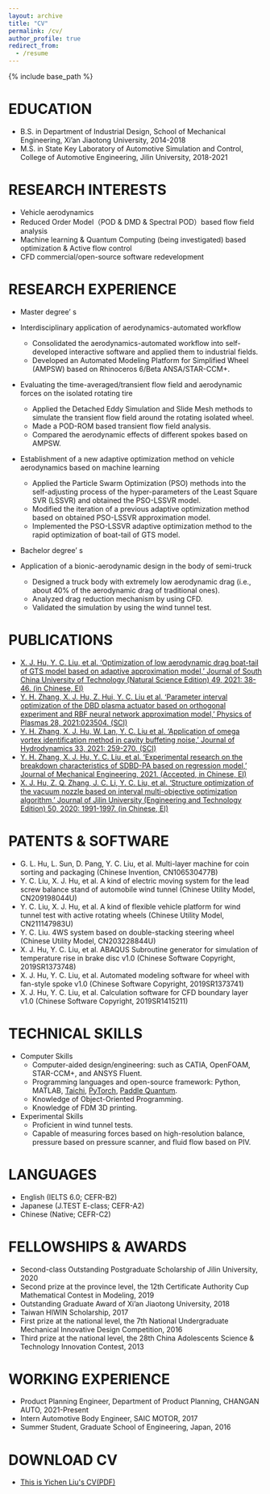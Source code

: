 ```yaml
---
layout: archive
title: "CV"
permalink: /cv/
author_profile: true
redirect_from:
  - /resume
---
```


{% include base_path %}

EDUCATION
======
* B.S. in Department of Industrial Design, School of Mechanical Engineering, Xi’an Jiaotong University, 2014-2018
* M.S. in State Key Laboratory of Automotive Simulation and Control, College of Automotive Engineering, Jilin University, 2018-2021

RESEARCH INTERESTS
======
* Vehicle aerodynamics
* Reduced Order Model（POD & DMD & Spectral POD）based flow field analysis
* Machine learning & Quantum Computing (being investigated) based optimization & Active flow control
* CFD commercial/open-source software redevelopment

RESEARCH EXPERIENCE
======
* Master degree’ s
* Interdisciplinary application of aerodynamics-automated workflow
  * Consolidated the aerodynamics-automated workflow into self-developed interactive software and applied them to industrial fields.
  * Developed an Automated Modeling Platform for Simplified Wheel (AMPSW) based on Rhinoceros 6/Beta ANSA/STAR-CCM+.

* Evaluating the time-averaged/transient flow field and aerodynamic forces on the isolated rotating tire
  * Applied the Detached Eddy Simulation and Slide Mesh methods to simulate the transient flow field around the rotating isolated wheel.
  * Made a POD-ROM based transient flow field analysis.
  * Compared the aerodynamic effects of different spokes based on AMPSW.

* Establishment of a new adaptive optimization method on vehicle aerodynamics based on machine learning
  * Applied the Particle Swarm Optimization (PSO) methods into the self-adjusting process of the hyper-parameters of the Least Square SVR (LSSVR) and obtained the PSO-LSSVR model.
  * Modified the iteration of a previous adaptive optimization method based on obtained PSO-LSSVR approximation model.
  * Implemented the PSO-LSSVR adaptive optimization method to the rapid optimization of boat-tail of GTS model.

* Bachelor degree’ s
* Application of a bionic-aerodynamic design in the body of semi-truck
  * Designed a truck body with extremely low aerodynamic drag (i.e., about 40% of the aerodynamic drag of traditional ones).
  * Analyzed drag reduction mechanism by using CFD.
  * Validated the simulation by using the wind tunnel test.

PUBLICATIONS
======
* [X. J. Hu, Y. C. Liu, et al. ‘Optimization of low aerodynamic drag boat-tail of GTS model based on adaptive approximation model,’ Journal of South China University of Technology (Natural Science Edition) 49, 2021: 38-46. (in Chinese, EI)](../files/Optimization%20for%20Low%20Aerodynamic%20Drag%20Boat-Tail%20of%20GTS%20Model%20Based%20on%20Adaptive%20Approximation%20Model.pdf)
* [Y. H. Zhang, X. J. Hu, Z. Hui, Y. C. Liu et al. ‘Parameter interval optimization of the DBD plasma actuator based on orthogonal experiment and RBF neural network approximation model,’ Physics of Plasmas 28, 2021:023504. (SCI)](../files/Parameter%20interval%20optimization%20of%20the%20DBD%20plasma%20actuator%20based%20on%20orthogonal%20experiment%20and%20RBF%20neural%20network%20approximation%20model.pdf)
* [Y. H. Zhang, X. J. Hu, W. Lan, Y. C. Liu et al. ‘Application of omega vortex identification method in cavity buffeting noise,’ Journal of Hydrodynamics 33, 2021: 259-270. (SCI)](../files/Application%20of%20Omega%20vortex%20identification%20method%20in%20cavity%20buffeting%20noise.pdf)
* [Y. H. Zhang, X. J. Hu, Y. C. Liu, et al. ‘Experimental research on the breakdown characteristics of SDBD-PA based on regression model,’ Journal of Mechanical Engineering, 2021. (Accepted, in Chinese, EI)](../files/Experimental%20research%20on%20the%20breakdown%20characteristics%20of%20SDBD-PA%20based%20on%20regression%20model.pdf)
* [X. J. Hu, Z. Q. Zhang, J. C. Li, Y. C. Liu, et al. ‘Structure optimization of the vacuum nozzle based on interval multi-objective optimization algorithm,’ Journal of Jilin University (Engineering and Technology Edition) 50, 2020: 1991-1997. (in Chinese, EI)](../files/Structure%20optimization%20of%20the%20vacuum%20nozzle%20based%20on%20interval%20multi-objective%20optimization%20algorithm.pdf)

PATENTS & SOFTWARE
======
* G. L. Hu, L. Sun, D. Pang, Y. C. Liu, et al. Multi-layer machine for coin sorting and packaging (Chinese Invention, CN106530477B)
* Y. C. Liu, X. J. Hu, et al. A kind of electric moving system for the lead screw balance stand of automobile wind tunnel (Chinese Utility Model, CN209198044U)
* Y. C. Liu, X. J. Hu, et al. A kind of flexible vehicle platform for wind tunnel test with active rotating wheels (Chinese Utility Model, CN211147983U)
* Y. C. Liu. 4WS system based on double-stacking steering wheel (Chinese Utility Model, CN203228844U)
* X. J. Hu, Y. C. Liu, et al. ABAQUS Subroutine generator for simulation of temperature rise in brake disc v1.0 (Chinese Software Copyright, 2019SR1373748)
* X. J. Hu, Y. C. Liu, et al. Automated modeling software for wheel with fan-style spoke v1.0 (Chinese Software Copyright, 2019SR1373741)
* X. J. Hu, Y. C. Liu, et al. Calculation software for CFD boundary layer v1.0 (Chinese Software Copyright, 2019SR1415211)

TECHNICAL SKILLS
======
* Computer Skills
  * Computer-aided design/engineering: such as CATIA, OpenFOAM, STAR-CCM+, and ANSYS Fluent.
  * Programming languages and open-source framework: Python, MATLAB, [Taichi](https://taichi.graphics/), [PyTorch](https://pytorch.org/), [Paddle Quantum](https://qml.baidu.com/api/introduction.html).
  * Knowledge of Object-Oriented Programming.
  * Knowledge of FDM 3D printing.
* Experimental Skills
  * Proficient in wind tunnel tests.
  * Capable of measuring forces based on high-resolution balance, pressure based on pressure scanner, and fluid flow based on PIV.

LANGUAGES
======
* English (IELTS 6.0; CEFR-B2)
* Japanese (J.TEST E-class; CEFR-A2)
* Chinese (Native; CEFR-C2)

FELLOWSHIPS & AWARDS
======
* Second-class Outstanding Postgraduate Scholarship of Jilin University, 2020
* Second prize at the province level, the 12th Certificate Authority Cup Mathematical Contest in Modeling, 2019
* Outstanding Graduate Award of Xi’an Jiaotong University, 2018
* Taiwan HIWIN Scholarship, 2017
* First prize at the national level, the 7th National Undergraduate Mechanical Innovative Design Competition, 2016
* Third prize at the national level, the 28th China Adolescents Science & Technology Innovation Contest, 2013

WORKING EXPERIENCE
======
* Product Planning Engineer, Department of Product Planning, CHANGAN AUTO, 2021-Present
* Intern Automotive Body Engineer, SAIC MOTOR, 2017
* Summer Student, Graduate School of Engineering, Japan, 2016

DOWNLOAD CV
======
* [This is Yichen Liu's CV(PDF)](../files/CV_Yichen%20Liu_2023.pdf)
